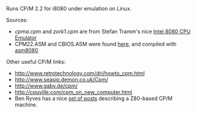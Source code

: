 Runs CP/M 2.2 for i8080 under emulation on Linux.

Sources:
- _cpma.cpm_ and _zork1.cpm_ are from Stefan Tramm's nice
[Intel 8080 CPU Emulator](http://www.tramm.li/i8080/)
- CPM22.ASM and CBIOS.ASM were found 
[here](http://maben.homeip.net/static/S100/software/DRI/sourcecode/CPM22/),
and compiled with [asm8080](http://sourceforge.net/projects/asm8080/)

Other useful CP/M links:
- http://www.retrotechnology.com/dri/howto_cpm.html
- http://www.seasip.demon.co.uk/Cpm/
- http://www.gaby.de/cpm/
- http://cpuville.com/cpm_on_new_computer.html
- Ben Ryves has a nice [set of posts](http://benryves.com/journal/tags/CP/M) 
describing a Z80-based CP/M machine.

